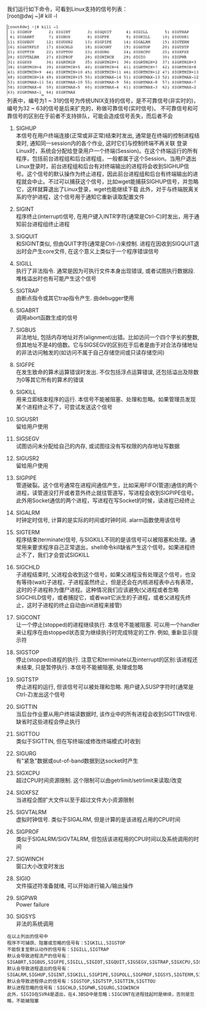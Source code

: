 我们运行如下命令，可看到Linux支持的信号列表： <br>
[root@dwj ~]# kill -l

![image](https://github.com/dwjlw1314/DWJ-PROJECT/raw/master/PictureSource/1.10.1.png) <br>
列表中，编号为1 ~ 31的信号为传统UNIX支持的信号，是不可靠信号(非实时的)，编号为32 ~ 63的信号是后来扩充的，称做可靠信号(实时信号)。
不可靠信号和可靠信号的区别在于前者不支持排队，可能会造成信号丢失，而后者不会

1) SIGHUP <br>
  本信号在用户终端连接(正常或非正常)结束时发出, 通常是在终端的控制进程结束时, 通知同一session内的各个作业, 这时它们与控制终端不再关联
登录Linux时，系统会分配给登录用户一个终端(Session)。在这个终端运行的所有程序，包括前台进程组和后台进程组，一般都属于这个Session。当用户退出Linux登录时，前台进程组和后台有对终端输出的进程将会收到SIGHUP信号。这个信号的默认操作为终止进程，因此前台进程组和后台有终端输出的进程就会中止。不过可以捕获这个信号，比如wget能捕获SIGHUP信号，并忽略它，这样就算退出了Linux登录，wget也能继续下载
此外，对于与终端脱离关系的守护进程，这个信号用于通知它重新读取配置文件

2) SIGINT <br>
  程序终止(interrupt)信号, 在用户键入INTR字符(通常是Ctrl-C)时发出，用于通知前台进程组终止进程

3) SIGQUIT <br>
  和SIGINT类似, 但由QUIT字符(通常是Ctrl-/)来控制. 进程在因收到SIGQUIT退出时会产生core文件, 在这个意义上类似于一个程序错误信号

4) SIGILL <br>
  执行了非法指令. 通常是因为可执行文件本身出现错误, 或者试图执行数据段. 堆栈溢出时也有可能产生这个信号

5) SIGTRAP <br>
  由断点指令或其它trap指令产生. 由debugger使用

6) SIGABRT <br>
  调用abort函数生成的信号

7) SIGBUS<br>
  非法地址, 包括内存地址对齐(alignment)出错。比如访问一个四个字长的整数, 但其地址不是4的倍数。它与SIGSEGV的区别在于后者是由于对合法存储地址的非法访问触发的(如访问不属于自己存储空间或只读存储空间)

8) SIGFPE <br>
  在发生致命的算术运算错误时发出. 不仅包括浮点运算错误, 还包括溢出及除数为0等其它所有的算术的错误

9) SIGKILL <br>
  用来立即结束程序的运行. 本信号不能被阻塞、处理和忽略。如果管理员发现某个进程终止不了，可尝试发送这个信号

10) SIGUSR1 <br>
  留给用户使用

11) SIGSEGV<br>
  试图访问未分配给自己的内存, 或试图往没有写权限的内存地址写数据

12) SIGUSR2 <br>
  留给用户使用

13) SIGPIPE <br>
  管道破裂。这个信号通常在进程间通信产生，比如采用FIFO(管道)通信的两个进程，读管道没打开或者意外终止就往管道写，写进程会收到SIGPIPE信号。此外用Socket通信的两个进程，写进程在写Socket的时候，读进程已经终止

14) SIGALRM <br>
  时钟定时信号, 计算的是实际的时间或时钟时间. alarm函数使用该信号

15) SIGTERM <br>
  程序结束(terminate)信号, 与SIGKILL不同的是该信号可以被阻塞和处理。通常用来要求程序自己正常退出，shell命令kill缺省产生这个信号。如果进程终止不了，我们才会尝试SIGKILL

17) SIGCHLD <br>
  子进程结束时, 父进程会收到这个信号，如果父进程没有处理这个信号，也没有等待(wait)子进程，子进程虽然终止，但是还会在内核进程表中占有表项，这时的子进程称为僵尸进程。这种情况我们应该避免(父进程或者忽略SIGCHILD信号，或者捕捉它，或者wait它派生的子进程，或者父进程先终止，这时子进程的终止自动由init进程来接管)

18) SIGCONT <br>
  让一个停止(stopped)的进程继续执行. 本信号不能被阻塞. 可以用一个handler来让程序在由stopped状态变为继续执行时完成特定的工作. 例如, 重新显示提示符

19) SIGSTOP <br>
  停止(stopped)进程的执行. 注意它和terminate以及interrupt的区别:该进程还未结束, 只是暂停执行. 本信号不能被阻塞, 处理或忽略

20) SIGTSTP <br>
  停止进程的运行, 但该信号可以被处理和忽略. 用户键入SUSP字符时(通常是Ctrl-Z)发出这个信号

21) SIGTTIN <br>
  当后台作业要从用户终端读数据时, 该作业中的所有进程会收到SIGTTIN信号. 缺省时这些进程会停止执行

22) SIGTTOU <br>
  类似于SIGTTIN, 但在写终端(或修改终端模式)时收到

23) SIGURG <br>
  有"紧急"数据或out-of-band数据到达socket时产生

24) SIGXCPU <br>
  超过CPU时间资源限制. 这个限制可以由getrlimit/setrlimit来读取/改变

25) SIGXFSZ <br>
  当进程企图扩大文件以至于超过文件大小资源限制

26) SIGVTALRM <br>
  虚拟时钟信号. 类似于SIGALRM, 但是计算的是该进程占用的CPU时间

27) SIGPROF <br>
  类似于SIGALRM/SIGVTALRM, 但包括该进程用的CPU时间以及系统调用的时间

28) SIGWINCH <br>
  窗口大小改变时发出

29) SIGIO <br>
  文件描述符准备就绪, 可以开始进行输入/输出操作

30) SIGPWR <br>
  Power failure

31) SIGSYS <br>
  非法的系统调用
```
在以上列出的信号中
程序不可捕获、阻塞或忽略的信号有：SIGKILL,SIGSTOP
不能恢复至默认动作的信号有：SIGILL,SIGTRAP
默认会导致进程流产的信号有：SIGABRT,SIGBUS,SIGFPE,SIGILL,SIGIOT,SIGQUIT,SIGSEGV,SIGTRAP,SIGXCPU,SIGXFSZ
默认会导致进程退出的信号有：SIGALRM,SIGHUP,SIGINT,SIGKILL,SIGPIPE,SIGPOLL,SIGPROF,SIGSYS,SIGTERM,SIGUSR1,SIGUSR2,SIGVTALRM
默认会导致进程停止的信号有：SIGSTOP,SIGTSTP,SIGTTIN,SIGTTOU
默认进程忽略的信号有：SIGCHLD,SIGPWR,SIGURG,SIGWINCH
此外，SIGIO在SVR4是退出，在4.3BSD中是忽略；SIGCONT在进程挂起时是继续，否则是忽略，不能被阻塞
```
